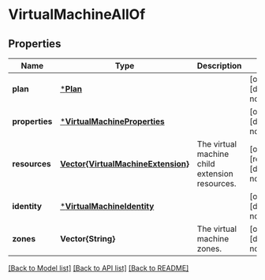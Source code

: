 # VirtualMachineAllOf


## Properties
Name | Type | Description | Notes
------------ | ------------- | ------------- | -------------
**plan** | [***Plan**](Plan.md) |  | [optional] [default to nothing]
**properties** | [***VirtualMachineProperties**](VirtualMachineProperties.md) |  | [optional] [default to nothing]
**resources** | [**Vector{VirtualMachineExtension}**](VirtualMachineExtension.md) | The virtual machine child extension resources. | [optional] [readonly] [default to nothing]
**identity** | [***VirtualMachineIdentity**](VirtualMachineIdentity.md) |  | [optional] [default to nothing]
**zones** | **Vector{String}** | The virtual machine zones. | [optional] [default to nothing]


[[Back to Model list]](../README.md#models) [[Back to API list]](../README.md#api-endpoints) [[Back to README]](../README.md)


